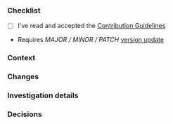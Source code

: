 ### Checklist

- [ ] I've read and accepted the [Contribution Guidelines](https://github.com/bitrise-steplib/.github/blob/main/CONTRIBUTING.md)
- Requires _MAJOR / MINOR / PATCH_ [version update](https://semver.org/)

### Context

<!--- One sentence summary on why the change is needed. -->

<!-- Please link the issue that the PR fixes.
Resolves: #GITHUB_ISSUE_ID or https://link_to_the_issue_on_discuss.
-->

### Changes

<!-- 
- `blahblah` is called with `hhhh` instead of `oooooo`
- `FFFFF` now returns an `error` for better error handling
- Renamed symbols in `pppppp` to increase readability
-->

### Investigation details

<!-- Please share any alternative solutions that were considered along with investigation details. -->

### Decisions

<!-- Please list decisions that were made for this change. -->
